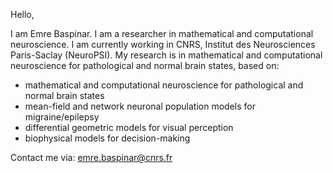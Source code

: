 Hello,

I am Emre Baspinar. I am a researcher in mathematical and computational neuroscience.
I am currently working in CNRS, Institut des Neurosciences Paris-Saclay (NeuroPSI).
My research is in mathematical and computational neuroscience for pathological and normal brain states, based on:

- mathematical and computational neuroscience for pathological and normal brain states
- mean-field and network neuronal population models for migraine/epilepsy
- differential geometric models for visual perception
- biophysical models for decision-making

Contact me via: emre.baspinar@cnrs.fr


